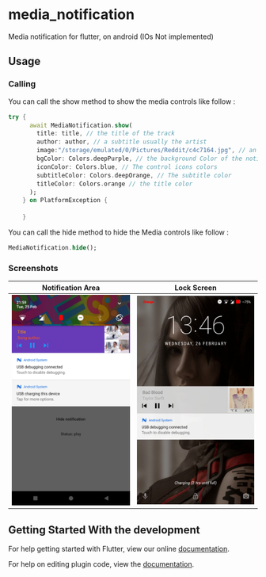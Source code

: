 # media_notification

Media notification for flutter, on android (IOs Not implemented)

## Usage


### Calling
You can call the show method to show the media controls like follow :

```dart
try {
      await MediaNotification.show(
        title: title, // the title of the track
        author: author, // a subtitle usually the artist
        image:"/storage/emulated/0/Pictures/Reddit/c4c7164.jpg", // an image, Must be a URI
        bgColor: Colors.deepPurple, // the background Color of the notification panel
        iconColor: Colors.blue, // The control icons colors
        subtitleColor: Colors.deepOrange, // The subtitle color
        titleColor: Colors.orange // the title color
      );
    } on PlatformException {

    }
```

You can call the hide method to hide the Media controls like follow :

```dart
MediaNotification.hide();
```


### Screenshots

|       Notification Area                                    |        Lock Screen                                   |
| ----------------------------------------- | ----------------------------------------- |
| <img src="screenshots/scrs.png" width="250"> | <img src="screenshots/scrs2.png" width="250"> |

## Getting Started With the development

For help getting started with Flutter, view our online
[documentation](https://flutter.io/).

For help on editing plugin code, view the [documentation](https://flutter.io/platform-plugins/#edit-code).